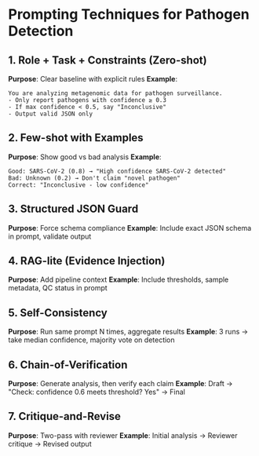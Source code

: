 # Prompting Techniques for Pathogen Detection

## 1. Role + Task + Constraints (Zero-shot)
**Purpose**: Clear baseline with explicit rules
**Example**:
```
You are analyzing metagenomic data for pathogen surveillance.
- Only report pathogens with confidence ≥ 0.3
- If max confidence < 0.5, say "Inconclusive" 
- Output valid JSON only
```

## 2. Few-shot with Examples
**Purpose**: Show good vs bad analysis
**Example**:
```
Good: SARS-CoV-2 (0.8) → "High confidence SARS-CoV-2 detected"
Bad: Unknown (0.2) → Don't claim "novel pathogen"
Correct: "Inconclusive - low confidence"
```

## 3. Structured JSON Guard
**Purpose**: Force schema compliance
**Example**: Include exact JSON schema in prompt, validate output

## 4. RAG-lite (Evidence Injection)
**Purpose**: Add pipeline context
**Example**: Include thresholds, sample metadata, QC status in prompt

## 5. Self-Consistency
**Purpose**: Run same prompt N times, aggregate results
**Example**: 3 runs → take median confidence, majority vote on detection

## 6. Chain-of-Verification
**Purpose**: Generate analysis, then verify each claim
**Example**: Draft → "Check: confidence 0.6 meets threshold? Yes" → Final

## 7. Critique-and-Revise
**Purpose**: Two-pass with reviewer
**Example**: Initial analysis → Reviewer critique → Revised output